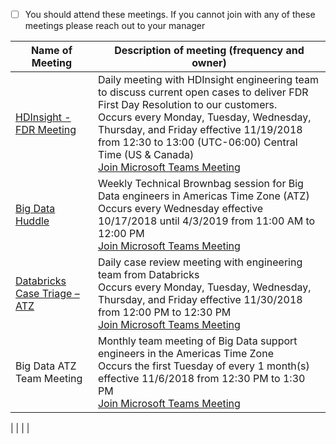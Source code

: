 - [ ] You should attend these meetings. If you cannot join with any of these meetings please reach out to your manager


|Name of Meeting| Description of meeting (frequency and owner)|
|--|--|
| [HDInsight - FDR Meeting](https://na01.safelinks.protection.outlook.com/?url=https%3A%2F%2Fteams.microsoft.com%2Fl%2Fmeetup-join%2F19%253a6f5704f705e544a88e39f0255ee4ce53%2540thread.skype%2F1542652753718%3Fcontext%3D%257b%2522Tid%2522%253a%252272f988bf-86f1-41af-91ab-2d7cd011db47%2522%252c%2522Oid%2522%253a%252218d7429d-917b-4bba-881a-b254f61f0976%2522%257d&data=02%7C01%7Claurieh%40microsoft.com%7C7fd114d6a1844f432daa08d64fdfe9d7%7C72f988bf86f141af91ab2d7cd011db47%7C1%7C0%7C636784220489609200&sdata=B6ypEYuS4sPxFLjPQD6ysuTHAPmt6yo9qWAMRQydJ%2B0%3D&reserved=0) |Daily meeting with HDInsight engineering team to discuss current open cases to deliver FDR    First Day Resolution to our customers. <br/> Occurs every Monday, Tuesday, Wednesday, Thursday, and Friday effective 11/19/2018 from 12:30 to 13:00 (UTC-06:00) Central Time (US & Canada) <br/>[Join Microsoft Teams Meeting](https://na01.safelinks.protection.outlook.com/?url=https%3A%2F%2Fteams.microsoft.com%2Fl%2Fmeetup-join%2F19%253a6f5704f705e544a88e39f0255ee4ce53%2540thread.skype%2F1542652753718%3Fcontext%3D%257b%2522Tid%2522%253a%252272f988bf-86f1-41af-91ab-2d7cd011db47%2522%252c%2522Oid%2522%253a%252218d7429d-917b-4bba-881a-b254f61f0976%2522%257d&data=02%7C01%7Claurieh%40microsoft.com%7C7fd114d6a1844f432daa08d64fdfe9d7%7C72f988bf86f141af91ab2d7cd011db47%7C1%7C0%7C636784220489609200&sdata=B6ypEYuS4sPxFLjPQD6ysuTHAPmt6yo9qWAMRQydJ%2B0%3D&reserved=0) | 
|[Big Data Huddle](https://na01.safelinks.protection.outlook.com/?url=https%3A%2F%2Fteams.microsoft.com%2Fl%2Fmeetup-join%2F19%253ameeting_NzQ0OTFlNjctZWJmMS00OGFiLThlODYtODE0YmQ2ZmM4MWFl%2540thread.skype%2F0%3Fcontext%3D%257b%2522Tid%2522%253a%252272f988bf-86f1-41af-91ab-2d7cd011db47%2522%252c%2522Oid%2522%253a%2522de1635ab-60bc-4c17-9b16-ca0e846e32d9%2522%257d&data=02%7C01%7Claurieh%40microsoft.com%7C57fb1c6b92f64fd0b8a608d62ec06776%7C72f988bf86f141af91ab2d7cd011db47%7C1%7C0%7C636747801275554747&sdata=bbe30OYnGr8N9qCHCAHKM1l80adOB2loFX%2B6TxCjC%2Fc%3D&reserved=0)  |Weekly Technical Brownbag session for Big Data engineers in Americas Time Zone (ATZ) <br/> Occurs every Wednesday effective 10/17/2018 until 4/3/2019 from 11:00 AM to 12:00 PM <br/>[Join Microsoft Teams Meeting](https://na01.safelinks.protection.outlook.com/?url=https%3A%2F%2Fteams.microsoft.com%2Fl%2Fmeetup-join%2F19%253ameeting_NzQ0OTFlNjctZWJmMS00OGFiLThlODYtODE0YmQ2ZmM4MWFl%2540thread.skype%2F0%3Fcontext%3D%257b%2522Tid%2522%253a%252272f988bf-86f1-41af-91ab-2d7cd011db47%2522%252c%2522Oid%2522%253a%2522de1635ab-60bc-4c17-9b16-ca0e846e32d9%2522%257d&data=02%7C01%7Claurieh%40microsoft.com%7C57fb1c6b92f64fd0b8a608d62ec06776%7C72f988bf86f141af91ab2d7cd011db47%7C1%7C0%7C636747801275554747&sdata=bbe30OYnGr8N9qCHCAHKM1l80adOB2loFX%2B6TxCjC%2Fc%3D&reserved=0) 
 [Databricks Case Triage – ATZ](https://nam06.safelinks.protection.outlook.com/?url=https%3A%2F%2Fteams.microsoft.com%2Fl%2Fmeetup-join%2F19%253a93390622a39540688485d3d7aa5f4417%2540thread.skype%2F1543508323576%3Fcontext%3D%257b%2522Tid%2522%253a%252272f988bf-86f1-41af-91ab-2d7cd011db47%2522%252c%2522Oid%2522%253a%2522de1635ab-60bc-4c17-9b16-ca0e846e32d9%2522%257d&data=02%7C01%7Claurieh%40microsoft.com%7C7b06137501ec4ba353d208d674b8301a%7C72f988bf86f141af91ab2d7cd011db47%7C1%7C0%7C636824731765274607&sdata=WVw5DGvUNsuaqDRbIjkOhG0GUcd%2Bkrp7%2FvdC2N4YJxc%3D&reserved=0) |Daily case review meeting with engineering team from Databricks <br/>Occurs every Monday, Tuesday, Wednesday, Thursday, and Friday effective 11/30/2018 from 12:00 PM to 12:30 PM <br/>[Join Microsoft Teams Meeting](https://nam06.safelinks.protection.outlook.com/?url=https%3A%2F%2Fteams.microsoft.com%2Fl%2Fmeetup-join%2F19%253a93390622a39540688485d3d7aa5f4417%2540thread.skype%2F1543508323576%3Fcontext%3D%257b%2522Tid%2522%253a%252272f988bf-86f1-41af-91ab-2d7cd011db47%2522%252c%2522Oid%2522%253a%2522de1635ab-60bc-4c17-9b16-ca0e846e32d9%2522%257d&data=02%7C01%7Claurieh%40microsoft.com%7C7b06137501ec4ba353d208d674b8301a%7C72f988bf86f141af91ab2d7cd011db47%7C1%7C0%7C636824731765274607&sdata=WVw5DGvUNsuaqDRbIjkOhG0GUcd%2Bkrp7%2FvdC2N4YJxc%3D&reserved=0)
| Big Data ATZ Team Meeting | Monthly team meeting of Big Data support engineers in the Americas Time Zone <br/> Occurs the first Tuesday of every 1 month(s) effective 11/6/2018 from 12:30 PM to 1:30 PM <br/> [Join Microsoft Teams Meeting](https://na01.safelinks.protection.outlook.com/?url=https%3A%2F%2Fteams.microsoft.com%2Fl%2Fmeetup-join%2F19%253a2ddb4b29300f4de5aeebe884c1bd0f6d%2540thread.skype%2F1541522456778%3Fcontext%3D%257b%2522Tid%2522%253a%252272f988bf-86f1-41af-91ab-2d7cd011db47%2522%252c%2522Oid%2522%253a%2522de1635ab-60bc-4c17-9b16-ca0e846e32d9%2522%257d&data=02%7C01%7Claurieh%40microsoft.com%7Cb0f36464da6747942b7308d6597ad1ab%7C72f988bf86f141af91ab2d7cd011db47%7C1%7C0%7C636794781399944144&sdata=i7MeuOj6Q61EWL0Aq9FgnUk4F2j5pQnrMDr%2FsRyM0Fw%3D&reserved=0)

 |
|  |  |

 